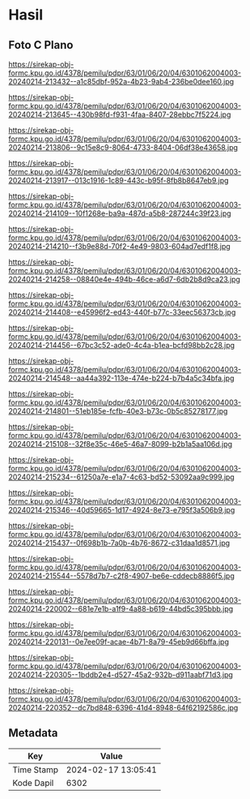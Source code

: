 # Hasil

## Foto C Plano

https://sirekap-obj-formc.kpu.go.id/4378/pemilu/pdpr/63/01/06/20/04/6301062004003-20240214-213432--a1c85dbf-952a-4b23-9ab4-236be0dee160.jpg

https://sirekap-obj-formc.kpu.go.id/4378/pemilu/pdpr/63/01/06/20/04/6301062004003-20240214-213645--430b98fd-f931-4faa-8407-28ebbc7f5224.jpg

https://sirekap-obj-formc.kpu.go.id/4378/pemilu/pdpr/63/01/06/20/04/6301062004003-20240214-213806--9c15e8c9-8064-4733-8404-06df38e43658.jpg

https://sirekap-obj-formc.kpu.go.id/4378/pemilu/pdpr/63/01/06/20/04/6301062004003-20240214-213917--013c1916-1c89-443c-b95f-8fb8b8647eb9.jpg

https://sirekap-obj-formc.kpu.go.id/4378/pemilu/pdpr/63/01/06/20/04/6301062004003-20240214-214109--10f1268e-ba9a-487d-a5b8-287244c39f23.jpg

https://sirekap-obj-formc.kpu.go.id/4378/pemilu/pdpr/63/01/06/20/04/6301062004003-20240214-214210--f3b9e88d-70f2-4e49-9803-604ad7edf1f8.jpg

https://sirekap-obj-formc.kpu.go.id/4378/pemilu/pdpr/63/01/06/20/04/6301062004003-20240214-214258--08840e4e-494b-46ce-a6d7-6db2b8d9ca23.jpg

https://sirekap-obj-formc.kpu.go.id/4378/pemilu/pdpr/63/01/06/20/04/6301062004003-20240214-214408--e45996f2-ed43-440f-b77c-33eec56373cb.jpg

https://sirekap-obj-formc.kpu.go.id/4378/pemilu/pdpr/63/01/06/20/04/6301062004003-20240214-214456--67bc3c52-ade0-4c4a-b1ea-bcfd98bb2c28.jpg

https://sirekap-obj-formc.kpu.go.id/4378/pemilu/pdpr/63/01/06/20/04/6301062004003-20240214-214548--aa44a392-113e-474e-b224-b7b4a5c34bfa.jpg

https://sirekap-obj-formc.kpu.go.id/4378/pemilu/pdpr/63/01/06/20/04/6301062004003-20240214-214801--51eb185e-fcfb-40e3-b73c-0b5c85278177.jpg

https://sirekap-obj-formc.kpu.go.id/4378/pemilu/pdpr/63/01/06/20/04/6301062004003-20240214-215108--32f8e35c-46e5-46a7-8099-b2b1a5aa106d.jpg

https://sirekap-obj-formc.kpu.go.id/4378/pemilu/pdpr/63/01/06/20/04/6301062004003-20240214-215234--61250a7e-e1a7-4c63-bd52-53092aa9c999.jpg

https://sirekap-obj-formc.kpu.go.id/4378/pemilu/pdpr/63/01/06/20/04/6301062004003-20240214-215346--40d59665-1d17-4924-8e73-e795f3a506b9.jpg

https://sirekap-obj-formc.kpu.go.id/4378/pemilu/pdpr/63/01/06/20/04/6301062004003-20240214-215437--0f698b1b-7a0b-4b76-8672-c31daa1d8571.jpg

https://sirekap-obj-formc.kpu.go.id/4378/pemilu/pdpr/63/01/06/20/04/6301062004003-20240214-215544--5578d7b7-c2f8-4907-be6e-cddecb8886f5.jpg

https://sirekap-obj-formc.kpu.go.id/4378/pemilu/pdpr/63/01/06/20/04/6301062004003-20240214-220002--681e7e1b-a1f9-4a88-b619-44bd5c395bbb.jpg

https://sirekap-obj-formc.kpu.go.id/4378/pemilu/pdpr/63/01/06/20/04/6301062004003-20240214-220131--0e7ee09f-acae-4b71-8a79-45eb9d66bffa.jpg

https://sirekap-obj-formc.kpu.go.id/4378/pemilu/pdpr/63/01/06/20/04/6301062004003-20240214-220305--1bddb2e4-d527-45a2-932b-d911aabf71d3.jpg

https://sirekap-obj-formc.kpu.go.id/4378/pemilu/pdpr/63/01/06/20/04/6301062004003-20240214-220352--dc7bd848-6396-41d4-8948-64f62192586c.jpg


## Metadata

| Key        | Value               |
| ---------- | ------------------- |
| Time Stamp | 2024-02-17 13:05:41 |
| Kode Dapil | 6302                |



